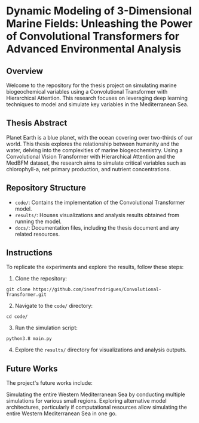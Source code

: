 # Dynamic Modeling of 3-Dimensional Marine Fields: Unleashing the Power of Convolutional Transformers for Advanced Environmental Analysis

## Overview

Welcome to the repository for the thesis project on simulating marine biogeochemical variables using a Convolutional Transformer with Hierarchical Attention. This research focuses on leveraging deep learning techniques to model and simulate key variables in the Mediterranean Sea.

## Thesis Abstract

Planet Earth is a blue planet, with the ocean covering over two-thirds of our world. This thesis explores the relationship between humanity and the water, delving into the complexities of marine biogeochemistry. Using a Convolutional Vision Transformer with Hierarchical Attention and the MedBFM dataset, the research aims to simulate critical variables such as chlorophyll-a, net primary production, and nutrient concentrations.

## Repository Structure

- `code/`: Contains the implementation of the Convolutional Transformer model.
- `results/`: Houses visualizations and analysis results obtained from running the model.
- `docs/`: Documentation files, including the thesis document and any related resources.

## Instructions

To replicate the experiments and explore the results, follow these steps:

1. Clone the repository:

```
git clone https://github.com/inesfrodrigues/Convolutional-Transformer.git
```
2. Navigate to the `code/` directory:

```
cd code/
```

3. Run the simulation script:
   
```
python3.8 main.py
```

4. Explore the `results/` directory for visualizations and analysis outputs.

## Future Works
The project's future works include:

Simulating the entire Western Mediterranean Sea by conducting multiple simulations for various small regions.
Exploring alternative model architectures, particularly if computational resources allow simulating the entire Western Mediterranean Sea in one go.
